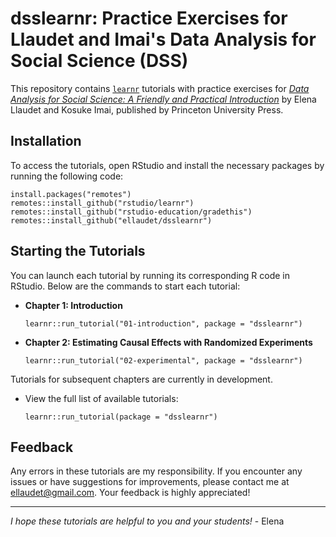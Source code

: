# dsslearnr: Practice Exercises for Llaudet and Imai's Data Analysis for Social Science (DSS)

This repository contains [`learnr`](https://rstudio.github.io/learnr/index.html) tutorials with practice exercises for [*Data Analysis for Social Science: A Friendly and Practical Introduction*](https://press.princeton.edu/books/paperback/9780691199436/data-analysis-for-social-science) by Elena Llaudet and Kosuke Imai, published by Princeton University Press.

## Installation

To access the tutorials, open RStudio and install the necessary packages by running the following code:

    install.packages("remotes")
    remotes::install_github("rstudio/learnr")
    remotes::install_github("rstudio-education/gradethis")
    remotes::install_github("ellaudet/dsslearnr")

## Starting the Tutorials

You can launch each tutorial by running its corresponding R code in RStudio. Below are the commands to start each tutorial:

- **Chapter 1: Introduction**
    
      learnr::run_tutorial("01-introduction", package = "dsslearnr")
    
- **Chapter 2: Estimating Causal Effects with Randomized Experiments**
    
      learnr::run_tutorial("02-experimental", package = "dsslearnr")

    
Tutorials for subsequent chapters are currently in development.

- View the full list of available tutorials:
    
      learnr::run_tutorial(package = "dsslearnr")


## Feedback

Any errors in these tutorials are my responsibility. If you encounter any issues or have suggestions for improvements, please contact me at [ellaudet@gmail.com](mailto:ellaudet@gmail.com). Your feedback is highly appreciated!

---

*I hope these tutorials are helpful to you and your students!* - Elena
